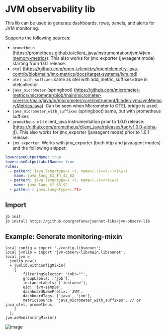 # JVM observability lib

This lib can be used to generate dashboards, rows, panels, and alerts for JVM monitoring.

Supports the following sources:

- `prometheus` (https://prometheus.github.io/client_java/instrumentation/jvm/#jvm-memory-metrics). This also works for jmx_exporter (javaagent mode) starting from 1.0.1 release.
- `otel` (https://github.com/open-telemetry/opentelemetry-java-contrib/blob/main/jmx-metrics/docs/target-systems/jvm.md)
- `otel_with_suffixes` same as otel with add_metric_suffixes=true in otelcollector
- `java_micrometer` (springboot) (https://github.com/micrometer-metrics/micrometer/blob/main/micrometer-core/src/main/java/io/micrometer/core/instrument/binder/jvm/JvmMemoryMetrics.java). Can be seen when Micrometer to OTEL bridge is used.
- `java_micrometer_with_suffixes` (springboot) same, but with prometheus suffixes
- `prometheus_old` client_java instrumentation prior to 1.0.0 release: (https://github.com/prometheus/client_java/releases/tag/v1.0.0-alpha-4). This also works for jmx_exporter (javaagent mode) prior to 1.0.1 release.
- `jmx_exporter`. Works with jmx_exporter (both http and javaagent modes) and the folllowing snippet:

```yaml
lowercaseOutputName: true
lowercaseOutputLabelNames: true
rules:
  - pattern: java.lang<type=(.+), name=(.+)><(.+)>(\w+)
    name: java_lang_$1_$4_$3_$2
  - pattern: java.lang<type=(.+), name=(.+)><>(\w+)
    name: java_lang_$1_$3_$2
  - pattern : java.lang<type=(.*)>
```


## Import

```sh
jb init
jb install https://github.com/grafana/jsonnet-libs/jvm-observ-lib
```

## Example: Generate monitoring-mixin

```
local config = import './config.libsonnet';
local jvmlib = import 'jvm-observ-lib/main.libsonnet';
local jvm =
  jvmlib.new()
  + jvmlib.withConfigMixin(
    {
        filteringSelector: 'job!=""',
        groupLabels: ['job'],
        instanceLabels: ['instance'],
        uid: 'jvm-sample',
        dashboardNamePrefix: 'JVM',
        dashboardTags: ['java', 'jvm'],
        metricsSource: 'java_micrometer_with_suffixes', // or java_otel, prometheus,
    }
  );
jvm.asMonitoringMixin()
```

![image](https://github.com/grafana/jsonnet-libs/assets/14870891/c5fb3763-66a1-478e-ade9-5cb3aaff81bb)